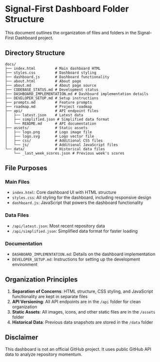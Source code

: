 # Signal-First Dashboard Folder Structure

This document outlines the organization of files and folders in the Signal-First Dashboard project.

## Directory Structure

```
docs/
├── index.html         # Main dashboard HTML
├── styles.css         # Dashboard styling
├── dashboard.js       # Dashboard functionality
├── about.html         # About page
├── about.md           # About page source
├── CODEBASE_STATUS.md # Development status
├── DASHBOARD_IMPLEMENTATION.md # Dashboard implementation details
├── DEVELOPER_SETUP.md # Setup instructions
├── prompts.md         # Feature prompts
├── roadmap.md         # Project roadmap
├── api/               # API endpoint files
│   ├── latest.json    # Latest data
│   ├── simplified.json # Simplified data format
│   └── README.md      # API documentation
├── assets/            # Static assets
│   ├── logo.png       # Logo image file
│   ├── logo.svg       # Logo vector file
│   ├── css/           # Additional CSS files
│   └── js/            # Additional JavaScript files
└── data/              # Historical data files
    └── _last_week_scores.json # Previous week's scores
```

## File Purposes

### Main Files
- `index.html`: Core dashboard UI with HTML structure
- `styles.css`: All styling for the dashboard, including responsive design
- `dashboard.js`: JavaScript that powers the dashboard functionality

### Data Files
- `/api/latest.json`: Most recent repository data
- `/api/simplified.json`: Simplified data format for faster loading

### Documentation
- `DASHBOARD_IMPLEMENTATION.md`: Details on the dashboard implementation
- `DEVELOPER_SETUP.md`: Instructions for setting up the development environment

## Organization Principles

1. **Separation of Concerns**: HTML structure, CSS styling, and JavaScript functionality are kept in separate files
2. **API Versioning**: All API endpoints are in the `/api` folder for clean organization
3. **Static Assets**: All images, icons, and other static files are in the `/assets` folder
4. **Historical Data**: Previous data snapshots are stored in the `/data` folder

## Disclaimer

This dashboard is not an official GitHub project. It uses public GitHub API data to analyze repository momentum.
